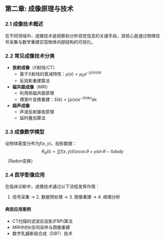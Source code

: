 ## 第二章: 成像原理与技术

### 2.1 成像技术概述
在不同领域中，成像技术是观察和分析视觉信息的关键手段，其核心是通过物理信号采集与数学重建实现物体内部结构的可视化。

### 2.2 常见成像技术分类
- **放射成像**（X射线/CT）
  - 基于X射线的衰减特性：$\mu(x) = \mu_0 e^{-\int \rho(x) dx}$
  - 反投影重建算法
- **磁共振成像**（MRI）
  - 利用核磁共振原理
  - 傅里叶变换重建：$S(k) = \int \rho(x)e^{-i2\pi kx}dx$
- **超声成像**
  - 声波反射接收原理
  - 延时叠加算法

### 2.3 成像数学模型
设物体密度分布为$f(x,y)$，投影数据：
$$
R_\theta(t) = \iint f(x,y)\delta(x\cos\theta + y\sin\theta - t)dxdy
$$
（Radon变换）

### 2.4 医学影像应用
在临床诊断中，成像技术通过以下流程发挥作用：
1. 信号采集 → 2. 数据预处理 → 3. 图像重建 → 4. 病理分析

#### 典型应用案例
- CT扫描的滤波反投影(FBP)算法
- MRI中的k空间采样与图像重建
- 数字乳腺断层合成（DBT）技术


